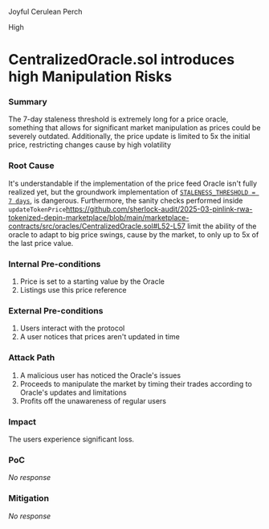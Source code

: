 Joyful Cerulean Perch

High

# CentralizedOracle.sol introduces high Manipulation Risks

### Summary

The 7-day staleness threshold is extremely long for a price oracle, something that allows for significant market manipulation as prices could be severely outdated. Additionally, the price update is limited to 5x the initial price, restricting changes cause by high volatility 

### Root Cause

It's understandable if the implementation of the price feed Oracle isn't fully realized yet, but the groundwork implementation of [```STALENESS_THRESHOLD = 7 days```](https://github.com/sherlock-audit/2025-03-pinlink-rwa-tokenized-depin-marketplace/blob/main/marketplace-contracts/src/oracles/CentralizedOracle.sol#L19), is dangerous.
Furthermore, the sanity checks performed inside ```updateTokenPrice```https://github.com/sherlock-audit/2025-03-pinlink-rwa-tokenized-depin-marketplace/blob/main/marketplace-contracts/src/oracles/CentralizedOracle.sol#L52-L57
 limit the ability of the oracle to adapt to big price swings, cause by the market, to only up to 5x of the last price value.

### Internal Pre-conditions

1. Price is set to a starting value by the Oracle
2. Listings use this price reference

### External Pre-conditions

1. Users interact with the protocol
2. A user notices that prices aren't updated in time


### Attack Path

1. A malicious user has noticed the Oracle's issues
2. Proceeds to manipulate the market by timing their trades according to Oracle's updates and limitations
3. Profits off the unawareness of regular users

### Impact

The users experience significant loss.

### PoC

_No response_

### Mitigation

_No response_